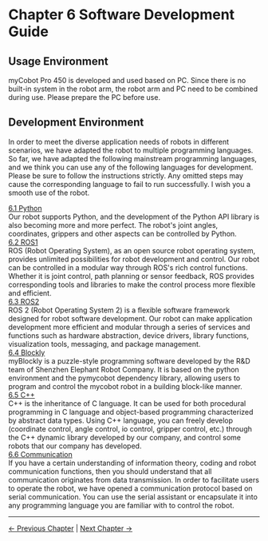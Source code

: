 # Chapter 6 Software Development Guide

## Usage Environment

myCobot Pro 450 is developed and used based on PC. Since there is no built-in system in the robot arm, the robot arm and PC need to be combined during use. Please prepare the PC before use.

## Development Environment

In order to meet the diverse application needs of robots in different scenarios, we have adapted the robot to multiple programming languages. So far, we have adapted the following mainstream programming languages, and we think you can use any of the following languages ​​for development. Please be sure to follow the instructions strictly. Any omitted steps may cause the corresponding language to fail to run successfully. I wish you a smooth use of the robot.<br>

[6.1 Python](python/README.md)<br>
Our robot supports Python, and the development of the Python API library is also becoming more and more perfect. The robot's joint angles, coordinates, grippers and other aspects can be controlled by Python. <br>
[6.2 ROS1](6.2-ROS1/12.1.1-Introduction.md)<br>
ROS (Robot Operating System), as an open source robot operating system, provides unlimited possibilities for robot development and control. Our robot can be controlled in a modular way through ROS's rich control functions. Whether it is joint control, path planning or sensor feedback, ROS provides corresponding tools and libraries to make the control process more flexible and efficient. </br>
[6.3 ROS2](./6.3-ROS2/12.2.3-ROS2Introduction.md)<br>
ROS 2 (Robot Operating System 2) is a flexible software framework designed for robot software development. Our robot can make application development more efficient and modular through a series of services and functions such as hardware abstraction, device drivers, library functions, visualization tools, messaging, and package management. </br>
[6.4 Blockly](./6.5-myBlockly/README.md)<br>
myBlockly is a puzzle-style programming software developed by the R&D team of Shenzhen Elephant Robot Company. It is based on the python environment and the pymycobot dependency library, allowing users to program and control the mycobot robot in a building block-like manner.<br>
[6.5 C++](./6.4-Cplus/README.md)<br>
C++ is the inheritance of C language. It can be used for both procedural programming in C language and object-based programming characterized by abstract data types. Using C++ language, you can freely develop (coordinate control, angle control, io control, gripper control, etc.) through the C++ dynamic library developed by our company, and control some robots that our company has developed.<br>
[6.6 Communication](./6.6-CommunicationProtocolPackage/6.6-communication.md)<br>
If you have a certain understanding of information theory, coding and robot communication functions, then you should understand that all communication originates from data transmission. In order to facilitate users to operate the robot, we have opened a communication protocol based on serial communication. You can use the serial assistant or encapsulate it into any programming language you are familiar with to control the robot.<br>

---

[← Previous Chapter](../5.BasicFunction/README.md) | [Next Chapter →](../7.SuccessfulCase/7-SuccessfulCases.md)